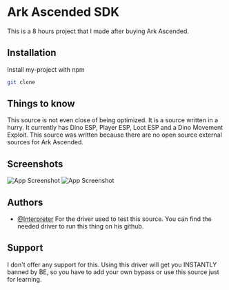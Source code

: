 
# Ark Ascended SDK

This is a 8 hours project that I made after buying Ark Ascended.


## Installation

Install my-project with npm

```bash
git clone
```
    
## Things to know

This source is not even close of being optimized. It is a source written in a hurry. It currently has Dino ESP, Player ESP, Loot ESP and a Dino Movement Exploit.
This source was written because there are no open source external sources for Ark Ascended.

## Screenshots

![App Screenshot](https://cdn.discordapp.com/attachments/1320004380375908416/1332005345190608938/image.png?ex=6793ae25&is=67925ca5&hm=bae3adb8d07ffb7b9ae190b78989cd8988612e986cc5501e4591537a2b8678b9&)
![App Screenshot](https://cdn.discordapp.com/attachments/1320004380375908416/1332005477659312252/image.png?ex=6793ae45&is=67925cc5&hm=a77c8c6cd15e84304b1a0e8239fa1ec63d304909526a55d99ca2120c0c1cbf44&)



## Authors

- [@Interpreter](https://github.com/paidtoomuch/hv.sol-fortnite/tree/main/fortnite-driver)
For the driver used to test this source. You can find the needed driver to run this thing on his github.


## Support

I don't offer any support for this. Using this driver will get you INSTANTLY banned by BE, so you have to add your own bypass or use this source just for learning.


